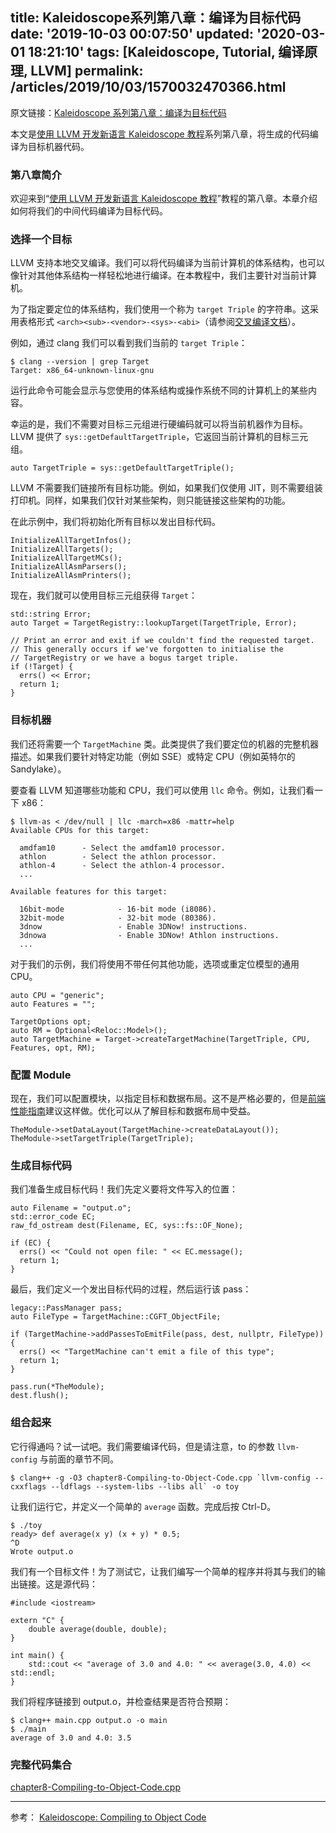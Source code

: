 title: Kaleidoscope系列第八章：编译为目标代码
date: '2019-10-03 00:07:50'
updated: '2020-03-01 18:21:10'
tags: [Kaleidoscope, Tutorial, 编译原理, LLVM]
permalink: /articles/2019/10/03/1570032470366.html
---
原文链接：[Kaleidoscope 系列第八章：编译为目标代码]()

本文是[使用 LLVM 开发新语言 Kaleidoscope 教程]()系列第八章，将生成的代码编译为目标机器代码。

### 第八章简介

欢迎来到“[使用 LLVM 开发新语言 Kaleidoscope 教程]()”教程的第八章。本章介绍如何将我们的中间代码编译为目标代码。

### 选择一个目标

LLVM 支持本地交叉编译。我们可以将代码编译为当前计算机的体系结构，也可以像针对其他体系结构一样轻松地进行编译。在本教程中，我们主要针对当前计算机。

为了指定要定位的体系结构，我们使用一个称为 `target Triple` 的字符串。这采用表格形式 `<arch><sub>-<vendor>-<sys>-<abi>`（请参阅[交叉编译文档](http://clang.llvm.org/docs/CrossCompilation.html#target-triple)）。

例如，通过 clang 我们可以看到我们当前的 `target Triple`：

```
$ clang --version | grep Target
Target: x86_64-unknown-linux-gnu
```

运行此命令可能会显示与您使用的体系结构或操作系统不同的计算机上的某些内容。

幸运的是，我们不需要对目标三元组进行硬编码就可以将当前机器作为目标。LLVM 提供了 `sys::getDefaultTargetTriple`，它返回当前计算机的目标三元组。

```
auto TargetTriple = sys::getDefaultTargetTriple();
```

LLVM 不需要我们链接所有目标功能。例如，如果我们仅使用 JIT，则不需要组装打印机。同样，如果我们仅针对某些架构，则只能链接这些架构的功能。

在此示例中，我们将初始化所有目标以发出目标代码。

```
InitializeAllTargetInfos();
InitializeAllTargets();
InitializeAllTargetMCs();
InitializeAllAsmParsers();
InitializeAllAsmPrinters();
```

现在，我们就可以使用目标三元组获得 `Target`：

```
std::string Error;
auto Target = TargetRegistry::lookupTarget(TargetTriple, Error);

// Print an error and exit if we couldn't find the requested target.
// This generally occurs if we've forgotten to initialise the
// TargetRegistry or we have a bogus target triple.
if (!Target) {
  errs() << Error;
  return 1;
}
```

### 目标机器

我们还将需要一个 `TargetMachine` 类。此类提供了我们要定位的机器的完整机器描述。如果我们要针对特定功能（例如 SSE）或特定 CPU（例如英特尔的 Sandylake）。

要查看 LLVM 知道哪些功能和 CPU，我们可以使用 `llc` 命令。例如，让我们看一下 x86：

```
$ llvm-as < /dev/null | llc -march=x86 -mattr=help
Available CPUs for this target:

  amdfam10      - Select the amdfam10 processor.
  athlon        - Select the athlon processor.
  athlon-4      - Select the athlon-4 processor.
  ...

Available features for this target:

  16bit-mode            - 16-bit mode (i8086).
  32bit-mode            - 32-bit mode (80386).
  3dnow                 - Enable 3DNow! instructions.
  3dnowa                - Enable 3DNow! Athlon instructions.
  ...
```

对于我们的示例，我们将使用不带任何其他功能，选项或重定位模型的通用 CPU。

```
auto CPU = "generic";
auto Features = "";

TargetOptions opt;
auto RM = Optional<Reloc::Model>();
auto TargetMachine = Target->createTargetMachine(TargetTriple, CPU, Features, opt, RM);
```

### 配置 Module

现在，我们可以配置模块，以指定目标和数据布局。这不是严格必要的，但是[前端性能指南](https://llvm.org/docs/tutorial/Frontend/PerformanceTips.html)建议这样做。优化可以从了解目标和数据布局中受益。

```
TheModule->setDataLayout(TargetMachine->createDataLayout());
TheModule->setTargetTriple(TargetTriple);
```

### 生成目标代码

我们准备生成目标代码！我们先定义要将文件写入的位置：

```
auto Filename = "output.o";
std::error_code EC;
raw_fd_ostream dest(Filename, EC, sys::fs::OF_None);

if (EC) {
  errs() << "Could not open file: " << EC.message();
  return 1;
}
```

最后，我们定义一个发出目标代码的过程，然后运行该 pass：

```
legacy::PassManager pass;
auto FileType = TargetMachine::CGFT_ObjectFile;

if (TargetMachine->addPassesToEmitFile(pass, dest, nullptr, FileType)) {
  errs() << "TargetMachine can't emit a file of this type";
  return 1;
}

pass.run(*TheModule);
dest.flush();
```

### 组合起来

它行得通吗？试一试吧。我们需要编译代码，但是请注意，to 的参数 `llvm-config` 与前面的章节不同。

```
$ clang++ -g -O3 chapter8-Compiling-to-Object-Code.cpp `llvm-config --cxxflags --ldflags --system-libs --libs all` -o toy
```

让我们运行它，并定义一个简单的 `average` 函数。完成后按 Ctrl-D。

```
$ ./toy
ready> def average(x y) (x + y) * 0.5;
^D
Wrote output.o
```

我们有一个目标文件！为了测试它，让我们编写一个简单的程序并将其与我们的输出链接。这是源代码：

```
#include <iostream>

extern "C" {
    double average(double, double);
}

int main() {
    std::cout << "average of 3.0 and 4.0: " << average(3.0, 4.0) << std::endl;
}
```

我们将程序链接到 output.o，并检查结果是否符合预期：

```
$ clang++ main.cpp output.o -o main
$ ./main
average of 3.0 and 4.0: 3.5
```

### 完整代码集合

[chapter8-Compiling-to-Object-Code.cpp](https://github.com/Hanseltu/kaleidoscope-tutorial/blob/master/chapter8-Compiling-to-Object-Code.cpp)

---

参考： [Kaleidoscope: Compiling to Object Code](https://llvm.org/docs/tutorial/MyFirstLanguageFrontend/LangImpl08.html)
